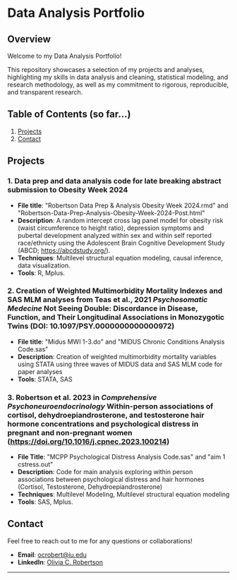 # Data Analysis Portfolio

## Overview

Welcome to my Data Analysis Portfolio! 

This repository showcases a selection of my projects and analyses, 
highlighting my skills in data analysis and cleaning,
statistical modeling, and research methodology, as well as my commitment
to rigorous, reproducible, and transparent research.

## Table of Contents (so far...)

1. [Projects](#projects)
2. [Contact](#contact)

## Projects

### 1. Data prep and data analysis code for late breaking abstract submission to Obesity Week 2024
- **File title**: "Robertson Data Prep & Analysis Obesity Week 2024.rmd" and "Robertson-Data-Prep-Analysis-Obesity-Week-2024-Post.html"
- **Description**: A random intercept cross lag panel model for obesity risk (waist circumference to height ratio),
  depression symptoms and pubertal development analyzed within sex and within self reported race/ethnicty using the
  Adolescent Brain Cognitive Development Study (ABCD; https://abcdstudy.org/).
- **Techniques**: Multilevel structural equation modeling, causal inference, data visualization.
- **Tools**: R, Mplus.

### 2. Creation of Weighted Multimorbidity Mortality Indexes and SAS MLM analyses from Teas et al., 2021 _Psychosomatic Medecine_ Not Seeing Double: Discordance in Disease, Function, and Their Longitudinal Associations in Monozygotic Twins (DOI: 10.1097/PSY.0000000000000972)
- **File title**: "Midus MWI 1-3.do" and "MIDUS Chronic Conditions Analysis Code.sas"
- **Description**: Creation of weighted multimorbidity mortality variables using STATA using three waves of MIDUS data and SAS MLM code for paper analyses
- **Tools**: STATA, SAS
  
### 3. Robertson et al. 2023 in _Comprehensive Psychoneuroendocrinology_ Within-person associations of cortisol, dehydroepiandrosterone, and testosterone hair hormone concentrations and psychological distress in pregnant and non-pregnant women (https://doi.org/10.1016/j.cpnec.2023.100214)
- **File Title**: "MCPP Psychological Distress Analysis Code.sas" and "aim 1 cstress.out"
- **Description**: Code for main analysis exploring within person associations between psychological distress and hair hormones (Cortisol, Testosterone, Dehydroepiandrosterone)
- **Techniques**: Multilevel Modeling, Multilevel structural equation modeling
- **Tools**: SAS, Mplus.

## Contact
Feel free to reach out to me for any questions or collaborations!
- **Email**: ocrobert@iu.edu
- **LinkedIn**: [Olivia C. Robertson](www.linkedin.com/in/olivia-robertson-78076927b)
---


